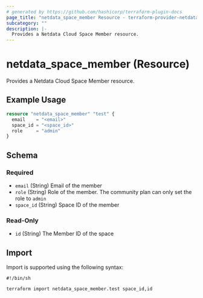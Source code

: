 ```yaml
---
# generated by https://github.com/hashicorp/terraform-plugin-docs
page_title: "netdata_space_member Resource - terraform-provider-netdata"
subcategory: ""
description: |-
  Provides a Netdata Cloud Space Member resource.
---
```


# netdata_space_member (Resource)

Provides a Netdata Cloud Space Member resource.

## Example Usage

```terraform
resource "netdata_space_member" "test" {
  email    = "<email>"
  space_id = "<space_id>"
  role     = "admin"
}
```

<!-- schema generated by tfplugindocs -->
## Schema

### Required

- `email` (String) Email of the member
- `role` (String) Role of the member. The community plan can only set the role to `admin`
- `space_id` (String) Space ID of the member

### Read-Only

- `id` (String) The Member ID of the space

## Import

Import is supported using the following syntax:

```shell
#!/bin/sh

terraform import netdata_space_member.test space_id,id
```

